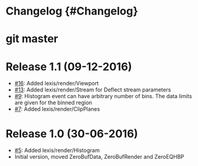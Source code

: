 # Changelog {#Changelog}

# git master

# Release 1.1 (09-12-2016)

* [#16](https://github.com/HBPVis/Lexis/pull/16):
  Added lexis/render/Viewport
* [#13](https://github.com/HBPVis/Lexis/pull/13):
  Added lexis/render/Stream for Deflect stream parameters
* [#9](https://github.com/HBPVis/Lexis/pull/9):
  Histogram event can have arbitrary number of bins.
  The data limits are given for the binned region
* [#7](https://github.com/HBPVis/Lexis/pull/7):
  Added lexis/render/ClipPlanes

# Release 1.0 (30-06-2016)

* [#5](https://github.com/HBPVis/Lexis/pull/5):
  Added lexis/render/Histogram
* Initial version, moved ZeroBufData, ZeroBufRender and ZeroEQHBP
